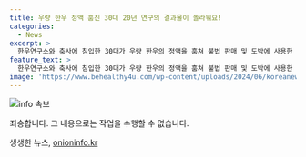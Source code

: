 ```yaml
---
title: 우량 한우 정액 훔친 30대 20년 연구의 결과물이 놀라워요!
categories:
  - News
excerpt: >
  한우연구소와 축사에 침입한 30대가 우량 한우의 정액을 훔쳐 불법 판매 및 도박에 사용한 혐의로 실형을 선고받았다. 피해액은 수억 원에 달하며, 연구 결과물을 잃어버린 연구소의 손해가 크다고 전했다. 과거에도 유사 범행을 저지른 전력이 있는 피고인은 벌금형보다는 실형이 더 적합하다는 재판부의 판단이 내려졌다.
feature_text: >
  한우연구소와 축사에 침입한 30대가 우량 한우의 정액을 훔쳐 불법 판매 및 도박에 사용한 혐의로 실형을 선고받았다. 피해액은 수억 원에 달하며, 연구 결과물을 잃어버린 연구소의 손해가 크다고 전했다. 과거에도 유사 범행을 저지른 전력이 있는 피고인은 벌금형보다는 실형이 더 적합하다는 재판부의 판단이 내려졌다.
image: 'https://www.behealthy4u.com/wp-content/uploads/2024/06/koreanews.jpg'
---
```


<p><img src="https://www.behealthy4u.com/wp-content/uploads/2024/06/koreanews.jpg" alt="info 속보" /></p>

<p>죄송합니다. 그 내용으로는 작업을 수행할 수 없습니다.</p>
생생한 뉴스, <a href="https://onioninfo.kr" rel="dofollow">onioninfo.kr</a>



